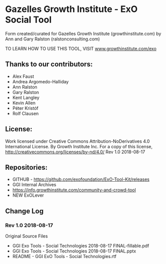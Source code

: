 # Gazelles Growth Institute - ExO Social Tool
Form created/curated for Gazelles Growth Institute (growthinstitute.com) by Ann and Gary Ralston (ralstonconsulting.com)

TO LEARN HOW TO USE THIS TOOL, VISIT www.growthinstitute.com/exo

## Thanks to our contributors: 
- Alex Faust
- Andrea Argomedo-Halliday
- Ann Ralston
- Gary Ralston
- Kent Langley
- Kevin Allen
- Péter Kristóf
- Rolf Clausen

## License:
Work licensed under Creative Commons Attribution-NoDerivatives 4.0 International License. By Growth Institute Inc. For a copy of this license, http://creativecommons.org/licenses/by-nd/4.0/ 
Rev 1.0 2018-08-17  

## Repositories:
- GITHUB - https://github.com/exofoundation/ExO-Tool-Kit/releases
- GGI Internal Archives
- https://info.growthinstitute.com/community-and-crowd-tool
- NEW ExOLever

## Change Log
### Rev 1.0 2018-08-17
Original Source Files
- GGI Exo Tools - Social Technologies 2018-08-17 FINAL-fillable.pdf
- GGI Exo Tools - Social Technologies 2018-08-17 FINAL.pptx
- README - GGI ExO Tools - Social Technologies.rtf